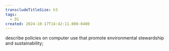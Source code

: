 ```yaml
---
transcludeTitleSize: h3
tags:
  - D1
created: 2024-10-17T14:42:11.000-0400
---
```

describe policies on computer use that promote environmental stewardship and sustainability;